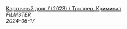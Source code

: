 <!--2024-06-17 10:46:15-->
<div class="yb">
  <a class="nodecor" href="/posts.html?filmy/kartochnyj_dolg_2023_triller_kriminal">
    <img class="preview" data-videoid="elMvy5JqIMk" src="https://i2.ytimg.com/vi/elMvy5JqIMk/hqdefault.jpg" align="middle" alt="">
  </a>
  <div class="inlbl text">
    <a class="nodecor" href="/posts.html?filmy/kartochnyj_dolg_2023_triller_kriminal">Карточный долг /  (2023) / Триллер, Криминал</a><br>
    <i class="smaller2">FILMSTER</i><br>
    <i class="smaller3">2024-06-17</i>
  </div>
</div>
